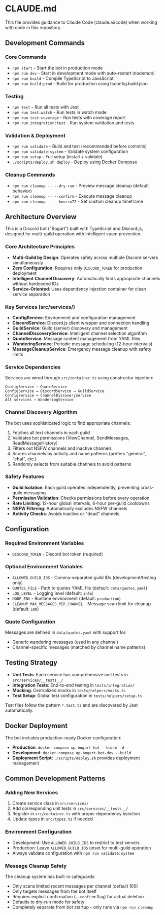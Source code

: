 # CLAUDE.md

This file provides guidance to Claude Code (claude.ai/code) when working with code in this repository.

## Development Commands

### Core Commands
- `npm start` - Start the bot in production mode
- `npm run dev` - Start in development mode with auto-restart (nodemon)
- `npm run build` - Compile TypeScript to JavaScript
- `npm run build:prod` - Build for production using tsconfig.build.json

### Testing
- `npm test` - Run all tests with Jest
- `npm run test:watch` - Run tests in watch mode
- `npm run test:coverage` - Run tests with coverage report
- `npm run integration:test` - Run system validation and tests

### Validation & Deployment
- `npm run validate` - Build and test (recommended before commits)
- `npm run validate:system` - Validate system configuration
- `npm run setup` - Full setup (install + validate)
- `./scripts/deploy.sh deploy` - Deploy using Docker Compose

### Cleanup Commands
- `npm run cleanup -- --dry-run` - Preview message cleanup (default behavior)
- `npm run cleanup -- --confirm` - Execute message cleanup
- `npm run cleanup -- --hours=72` - Set custom cleanup timeframe

## Architecture Overview

This is a Discord bot ("Bogart") built with TypeScript and Discord.js, designed for multi-guild operation with intelligent spam prevention.

### Core Architecture Principles
- **Multi-Guild by Design**: Operates safely across multiple Discord servers simultaneously
- **Zero Configuration**: Requires only `DISCORD_TOKEN` for production deployment
- **Intelligent Channel Discovery**: Automatically finds appropriate channels without hardcoded IDs
- **Service-Oriented**: Uses dependency injection container for clean service separation

### Key Services (src/services/)
- **ConfigService**: Environment and configuration management
- **DiscordService**: Discord.js client wrapper and connection handling
- **GuildService**: Guild (server) discovery and management
- **ChannelDiscoveryService**: Intelligent channel selection algorithm
- **QuoteService**: Message content management from YAML files
- **WanderingService**: Periodic message scheduling (12-hour intervals)
- **MessageCleanupService**: Emergency message cleanup with safety limits

### Service Dependencies
Services are wired through `src/container.ts` using constructor injection:
```
ConfigService → QuoteService
ConfigService → DiscordService → GuildService
ConfigService → ChannelDiscoveryService
All services → WanderingService
```

### Channel Discovery Algorithm
The bot uses sophisticated logic to find appropriate channels:
1. Fetches all text channels in each guild
2. Validates bot permissions (ViewChannel, SendMessages, ReadMessageHistory)
3. Filters out NSFW channels and inactive channels
4. Scores channels by activity and name patterns (prefers "general", "chat", etc.)
5. Randomly selects from suitable channels to avoid patterns

### Safety Features
- **Guild Isolation**: Each guild operates independently, preventing cross-guild messaging
- **Permission Validation**: Checks permissions before every operation
- **Rate Limiting**: 12-hour global intervals, 6-hour per-guild cooldowns
- **NSFW Filtering**: Automatically excludes NSFW channels
- **Activity Checks**: Avoids inactive or "dead" channels

## Configuration

### Required Environment Variables
- `DISCORD_TOKEN` - Discord bot token (required)

### Optional Environment Variables
- `ALLOWED_GUILD_IDS` - Comma-separated guild IDs (development/testing only)
- `QUOTES_FILE` - Path to quotes YAML file (default: `data/quotes.yaml`)
- `LOG_LEVEL` - Logging level (default: `info`)
- `NODE_ENV` - Runtime environment (default: `production`)
- `CLEANUP_MAX_MESSAGES_PER_CHANNEL` - Message scan limit for cleanup (default: `100`)

### Quote Configuration
Messages are defined in `data/quotes.yaml` with support for:
- Generic wandering messages (used in any channel)
- Channel-specific messages (matched by channel name patterns)

## Testing Strategy

- **Unit Tests**: Each service has comprehensive unit tests in `src/services/__tests__/`
- **Integration Tests**: End-to-end testing in `tests/integration/`
- **Mocking**: Centralized mocks in `tests/helpers/mocks.ts`
- **Test Setup**: Global test configuration in `tests/helpers/setup.ts`

Test files follow the pattern `*.test.ts` and are discovered by Jest automatically.

## Docker Deployment

The bot includes production-ready Docker configuration:
- **Production**: `docker-compose up bogart-bot --build -d`
- **Development**: `docker-compose up bogart-bot-dev --build`
- **Deployment Script**: `./scripts/deploy.sh` provides deployment management

## Common Development Patterns

### Adding New Services
1. Create service class in `src/services/`
2. Add corresponding unit tests in `src/services/__tests__/`
3. Register in `src/container.ts` with proper dependency injection
4. Update types in `src/types.ts` if needed

### Environment Configuration
- Development: Use `ALLOWED_GUILD_IDS` to restrict to test servers
- Production: Leave `ALLOWED_GUILD_IDS` unset for multi-guild operation
- Always validate configuration with `npm run validate:system`

### Message Cleanup Safety
The cleanup system has built-in safeguards:
- Only scans limited recent messages per channel (default 100)
- Only targets messages from the bot itself
- Requires explicit confirmation (`--confirm` flag) for actual deletion
- Defaults to dry-run mode for safety
- Completely separate from bot startup - only runs via `npm run cleanup`